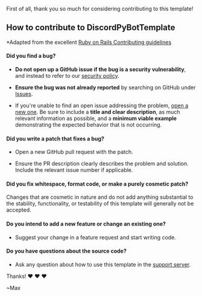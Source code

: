 First of all, thank you so much for considering contributing to this template!

## How to contribute to DiscordPyBotTemplate
*Adapted from the excellent [Ruby on Rails Contributing guidelines](https://github.com/rails/rails/blob/main/CONTRIBUTING.md)

#### **Did you find a bug?**

* **Do not open up a GitHub issue if the bug is a security vulnerability**, and instead to refer to our [security policy](https://github.com/MaxWasUnavailable/DiscordPyBotTemplate/blob/master/SECURITY.md).

* **Ensure the bug was not already reported** by searching on GitHub under [Issues](https://github.com/MaxWasUnavailable/DiscordPyBotTemplate/issues).

* If you're unable to find an open issue addressing the problem, [open a new one](https://github.com/MaxWasUnavailable/DiscordPyBotTemplate/issues/new). Be sure to include a **title and clear description**, as much relevant information as possible, and a **minimum viable example** demonstrating the expected behavior that is not occurring.

#### **Did you write a patch that fixes a bug?**

* Open a new GitHub pull request with the patch.

* Ensure the PR description clearly describes the problem and solution. Include the relevant issue number if applicable.

#### **Did you fix whitespace, format code, or make a purely cosmetic patch?**

Changes that are cosmetic in nature and do not add anything substantial to the stability, functionality, or testability of this template will generally not be accepted.

#### **Do you intend to add a new feature or change an existing one?**

* Suggest your change in a feature request and start writing code.

#### **Do you have questions about the source code?**

* Ask any question about how to use this template in the [support server](https://discord.gg/8PJeFeMCsu).

Thanks! :heart: :heart: :heart:

~Max
